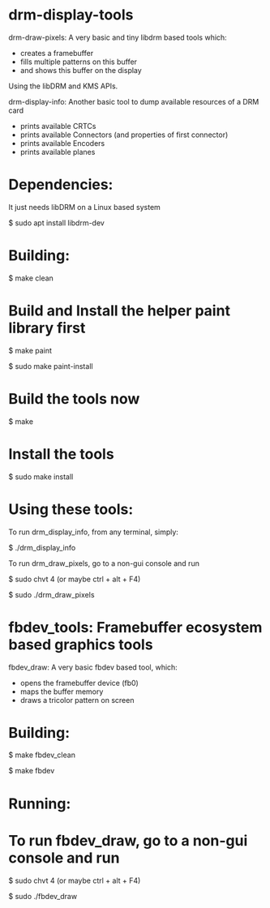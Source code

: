 # drm-display-tools

drm-draw-pixels:
A very basic and tiny libdrm based tools which:
 - creates a framebuffer
 - fills multiple patterns on this buffer
 - and shows this buffer on the display
 
 Using the libDRM and KMS APIs.
 
 drm-display-info:
 Another basic tool to dump available resources of a DRM card
 - prints available CRTCs
 - prints available Connectors (and properties of first connector)
 - prints available Encoders
 - prints available planes
 
 # Dependencies:
 
 
 It just needs libDRM on a Linux based system
 
 $ sudo apt install libdrm-dev
 
 # Building:
 
 
 $ make clean

 # Build and Install the helper paint library first

 $ make paint

 $ sudo make paint-install

 
 # Build the tools now

 $ make
 
 # Install the tools
 $ sudo make install
 
 # Using these tools:
 
 To run drm_display_info, from any terminal, simply:
 
 $ ./drm_display_info
 
 
 To run drm_draw_pixels, go to a non-gui console and run
 
 
 $ sudo chvt 4 (or maybe ctrl + alt + F4)
 
 $ sudo ./drm_draw_pixels


# fbdev_tools: Framebuffer ecosystem based graphics tools

fbdev_draw: A very basic fbdev based tool, which:
- opens the framebuffer device (fb0)
- maps the buffer memory
- draws a tricolor pattern on screen

# Building:

 $ make fbdev_clean

 $ make fbdev

 # Running:

# To run fbdev_draw, go to a non-gui console and run

 $ sudo chvt 4 (or maybe ctrl + alt + F4)

 $ sudo ./fbdev_draw
